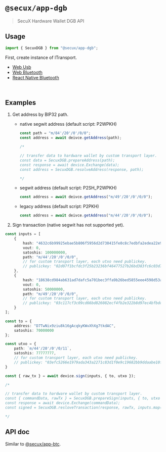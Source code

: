 # `@secux/app-dgb`

> SecuX Hardware Wallet DGB API

## Usage

```ts
import { SecuxDGB } from "@secux/app-dgb";
```

First, create instance of ITransport.
- [Web Usb](https://www.npmjs.com/package/@secux/transport-webusb)
- [Web Bluetooth](https://www.npmjs.com/package/@secux/transport-webble)
- [React Native Bluetooth](https://www.npmjs.com/package/@secux/transport-reactnative)

<br/>

## Examples
1. Get address by BIP32 path.
    - native segwit address (default script: P2WPKH)
        ```ts
        const path = "m/84'/20'/0'/0/0";
        const address = await deivce.getAddress(path);

        /*

        // transfer data to hardware wallet by custom transport layer.
        const data = SecuxDGB.prepareAddress(path);
        const response = await device.Exchange(data);
        const address = SecuxDGB.resolveAddress(response, path);

        */
        ```
    - segwit address (default script: P2SH_P2WPKH)
        ```ts
        const address = await deivce.getAddress("m/49'/20'/0'/0/0");
        ```
    - legacy address (default script: P2PKH)
        ```ts
        const address = await deivce.getAddress("m/44'/20'/0'/0/0");
        ```

2. Sign transaction (native segwit has not supported yet).
```ts
const inputs = [
    {
        hash: "4632c6b99925ebae5b806f5956d2d730415fe0c8c7edbfa2edea22e99a8f9f56",
        vout: 0,
        satoshis: 100000000,
        path: "m/44'/20'/0'/0/0",
        // for custom transport layer, each utxo need publickey.
        // publickey: "02d07f1bcfdc3f25b23236bf46477527b26bd383fc6c03d7050105e16325c0b401"
    },
    {
        hash: "18638cd984ab631ad7dafc5a701bec3ffa9b26bed5855eee4598d53a2ecad870",
        vout: 0,
        satoshis: 50000000,
        path: "m/49'/20'/0'/0/0",
        // for custom transport layer, each utxo need publickey.
        // publickey: "03c117cf3c09cd66bd826082ecf4fb2e322b8d97ec4bfbdc380415ca9fe0c554bc"
    }
];

const to = {
    address: "D7TwNix9ziu8k16gAcqkyKWvXhXg7tkdAC",
    satoshis: 70000000
};

const utxo = {
    path: `m/44'/20'/0'/0/11`,
    satoshis: 77777777,
    // for custom transport layer, each utxo need publickey.
    // publickey: "03efc5266e1979ada343a2271c83d1f0e9c19682bb9ddaabe10f028021781a7c01"
}

const { raw_tx } = await device.sign(inputs, { to, utxo });

/*

// transfer data to hardware wallet by custom transport layer.
const { commandData, rawTx } = SecuxDGB.prepareSign(inputs, { to, utxo });
const response = await device.Exchange(commandData);
const signed = SecuxDGB.resloveTransaction(response, rawTx, inputs.map(x => x.publickey));

*/
```

## API doc
Similar to [@secux/app-btc](https://www.npmjs.com/package/@secux/app-btc).